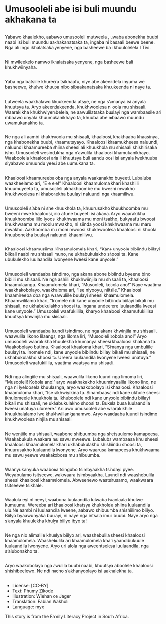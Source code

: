 # Umusooleli abe isi buli muundu akhakana ta

##
Yabawo khaalekho, aabawo
umusooleli mutweela , uwaba
abonekha buubi naabi isi buli
muundu aakhakanatsaka ta, ingaba
ni basaali beewe beene.
Nga ali ingo ikhalatsaka yenyene,
nga basheewe bali khuulolelela I
Tivi.

##
Ni mwileekelo namwo ikhalatsaka
yenyene, nga basheewe bali
khukhwiinyaha.

##
Yaba nga batsiile khureera
tsikhaafu, niye abe akeendela
inyuma we basheewe, khulwe
khuuba nibo sibaakanatsaka
khuukeenda ni naye ta.

##
Lutweela waakhalawo khuukeenda
atsye, ne nga s’amanya isi anyala
khuutsya ta. Aryo akeendakeenda,
khukhwoolesa ni oola mu shisaali.
Waarakikha khukhwiyembelela, ne
aawulilatsaka buulayi nga
wambaasile ari mbaawo unyala
khuumukanikhayo ta, khuuba abe
mbaawo muundu uwamukanakho
ta.

##
Ne nga ali aambi khukhwoola mu
shisaali, khaaloosi, khakhaaba
khaasinya, nga khabonekha buubi,
khaamutsyayo. Khaaloosi
khaamukheesa naluundi, naluundi
khaamureeba shiina sheesi ali
khuukhola mu shisaali shishirisaka
isho. Umusooleli wesindukha nga
n’awulila khaaloosi
khamukanikhayo. Waaboolela
khaaloosi aria li khuutsya buli
aandu oosi isi anyala lwekhuuba
siyabawo umuundu yeesi abe
uumukana ta.

##
Khaaloosi khaamureeba oba nga
anyala waakanakho buyeeti.
Lubaluba waakheelamo ari, “E e e
e!” Khaaloosi khaamuloma khari
khashiili khuumuyeeta ta,
umusooleli akhakhoombe mu
bweeni mwakho khukhwoolesa ni
khabonekha buulayi naluundi nga
khaamiliwu.

##
Umusooleli s’aba ni she khuukhola
ta, khuurusakho khuukhoomba mu
bweeni mwe khaaloosi, nio afune
buyeeti isi akana. Aryo waarakikha
khuukhoomba liilo lyoosi
khukhwaama mu moni tsakho,
bukyaafu bwoosi khukhwaama mu
moolu mwakho, ni siinda yoosi
khukhwaama mu maru mwakho.
Aakhoomba mu moni mwoosi
khukhwoolesa khaaloosi ni khoola
khuubonekha buulayi naluundi
khaamiliwu.

##
Khaaloosi khaamusiima.
Khaamulomela khari, “Kane unyoole
bibiindu biilayi biikali naabi mu
shisaali muno, ne ukhabukulakho
shoosi ta. Kane ubukulekho
luulaandila lwonyene lweesi kane
unyoole.”

##
Umusooleli wandaaba tsindimo, nga akana abone
bibiindu byeene bino bibiili mu shisaali. Ne nga ashiili
khukhwiinjila mu shisaali ta, khaaloosi
khaamulaanga. Khaamulomela khari, “Musooleli,
kobola ano!” Naye waatima waakhakobolayo,
waakhaloma ari, “Ise niyooyu, niitsile.” Khaaloosi
khaamireeba oba nga waawuliile buulayi sheesi
khaamulomela. Khaamwililamo khari, “Inomele ndi
kane unyoole bibiindu biilayi bikali mu shisaali, ne
ukhabukulakho shoosi ta. Ingana undeerere
luulaandila lweesi kane unyoole.” Umusooleli
waafukiilila, kharyo khaaloosi khaamufukiilisa
khuutsya khwinjila mu shisaali.

##
Umusooleli wandaaba luundi
tsindimo, ne nga akana khwinjila
mu shisaali, waawulila likono
lilaanga, nga liloma liri, “Musooleli
kobola ano!” Aryo umusooleli
waarakikha khuulekha khumanya
sheesi khaaloosi khakana ta.
Waakobolayo butima. Khaaloosi
khaaloma khari, “Simanya nga
umbuliile buulayi ta. Inomele ndi,
kane unyoole bibiindu biilayi bikali
mu shisaali, ne ukhabukulakho
shoosi ta. Ureera luulaandila
lwonyene lweesi unatuya.”
Umusooleli waafukiilila, waatima
waatsya mu shisaali.

##
Ndi nga alingiile mu shisaali, waawulila likono luundi
nga limoma liri, “Musooleli! Kobola ano!” aryo
waakhakakho khuuminyaalila likono lino, ne nga ni
lyeloosela khuulaanga, aryo waakobolayo isi
khaaloosi.
Khaaloosi khaamuloma khari, “Ise sikhwiyikina ta.
Sinambaasa ndi kane ukhole sheesi ikhulomeele
khuukhola ta. Ikhuboolele ndi kane unyoole bibiindu
biilayi bikali mu shisaali, ne ukhabukulakho shoosi ta.
Bukula busa luulaandila lweesi unatuya ulureere.”
Ari awo umusooleli abe waarakikhile khuukhalalamo
lwe khukhwiilan’ganamwo. Aryo wandaaba luundi
tsindimo khukhwoolesa ninjila mu shisaali

##
Ne wenjiile mu shisaali, waabone
shibuumba nga shetsuulemo
kamapeesa. Waakabukula waakara
mu sawu mweewe. Lubaluba
wambaasa khu sheesi khaaloosi
khaamulomela khari ukhabukulakho
shishiindu shoosi ta, khuurusakho
luulaandila lwonyene.
Aryo waarusa kamapeesa
khukhwaama mu sawu yeewe
waakakobosa mu shibuumba.

##
Waanyukanyuka waabona tsingubo
tsimbyaakha tsindayi pyee.
Weyabulamo tsitseewe, wakwaara
tsimbyaakha. Luundi ndi
waashebulila sheesi khaaloosi
khaamulomela. Abweenewo
waatsirusamo, waakwaara
tsitseewe tsikhale.

##
Waalola eyi ni neeyi, waabona
luulaandila lulwaba lwaniaala
khulwe kumuumu. Wereeba ari
khaaloosi khatsya khukholela shiina
luulaandila ulu.Ne aambi ni
luulaandila lweene, aabawo
shibuumba shishiilimo biilyo. Biilyo
byaawunyaka buulayi, ni naye nga
intsala imuli buubi. Naye aryo nga
s’anyala khuulekha khulya biilyo
ibyo ta!

##
Ne nga nio alimalile khuulya biilyo
ari, waashebulila sheesi khaaloosi
khaamulomela. Waashebulila ari
khaamulomela khari yaandibukuule
luulaandila lwonyene. Aryo uri alola
nga aweentselesa luulaandila, nga
s’alubonakho ta.

##
Aryo waakobolayo nga awulila
buubi naabi, khuutsya aboolele
khaaloosi shishibeelewo. Ne ndi
nacho s’akhanyoolayo isi
aakhalekha ta.

##
* License: [CC-BY]
* Text: Phumy Zikode
* Illustration: Wiehan de Jager
* Translation: Fabian Wakholi
* Language: myx

This story is from the Family
Literacy Project in South Africa.
